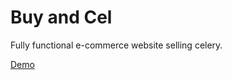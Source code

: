 # Buy and Cel
Fully functional e-commerce website selling celery. 

[Demo](https://celery-store.herokuapp.com)